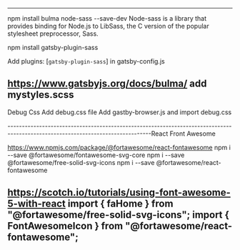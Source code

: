 -------------------------------------------------------------------------------------------------------------------------------
npm install bulma node-sass --save-dev
Node-sass is a library that provides binding for Node.js to LibSass, the C version of the popular stylesheet preprocessor, Sass.

npm install gatsby-plugin-sass

Add
plugins: [`gatsby-plugin-sass`]
in gatsby-config.js

https://www.gatsbyjs.org/docs/bulma/
add mystyles.scss
--------------------------------------------------------------------------------------------------------------------------------

Debug Css
Add debug.css file
Add gastby-browser.js and import debug.css

--------------------------------------------------------------------------------------------------------------------------------React Front Awesome

https://www.npmjs.com/package/@fortawesome/react-fontawesome
npm i --save @fortawesome/fontawesome-svg-core
npm i --save @fortawesome/free-solid-svg-icons
npm i --save @fortawesome/react-fontawesome

https://scotch.io/tutorials/using-font-awesome-5-with-react
import { faHome } from "@fortawesome/free-solid-svg-icons";
import { FontAwesomeIcon } from "@fortawesome/react-fontawesome";
<FontAwesomeIcon icon={faHome} />
--------------------------------------------------------------------------------------------------------------------------------